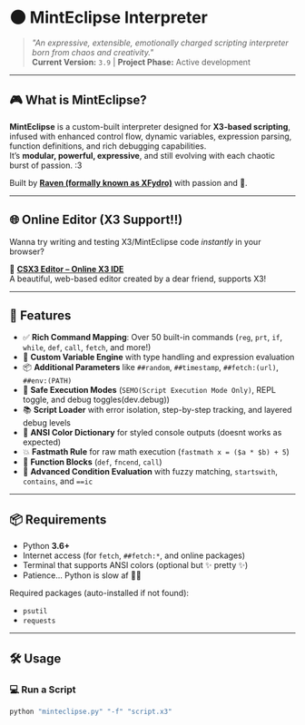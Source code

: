 # 🌑 MintEclipse Interpreter

> *"An expressive, extensible, emotionally charged scripting interpreter born from chaos and creativity."*  
> **Current Version:** `3.9` | **Project Phase:** Active development

---

## 🎮 What is MintEclipse?

**MintEclipse** is a custom-built interpreter designed for **X3-based scripting**, infused with enhanced control flow, dynamic variables, expression parsing, function definitions, and rich debugging capabilities.  
It’s **modular, powerful, expressive**, and still evolving with each chaotic burst of passion. :3

Built by **[Raven (formally known as XFydro)](https://x3documentation.neocities.org/developer)** with passion and 💖.

---

## 🌐 Online Editor (X3 Support!!)

Wanna try writing and testing X3/MintEclipse code *instantly* in your browser?

🧪 **[CSX3 Editor – Online X3 IDE](https://csx3-beta.netlify.app/)**  
A beautiful, web-based editor created by a dear friend, supports X3!

---

## 🧩 Features

- ✅ **Rich Command Mapping**: Over 50 built-in commands (`reg`, `prt`, `if`, `while`, `def`, `call`, `fetch`, and more!)
- 🔣 **Custom Variable Engine** with type handling and expression evaluation
- 📦 **Additional Parameters** like `##random`, `##timestamp`, `##fetch:(url)`, `##env:(PATH)`
- 🔐 **Safe Execution Modes** (`SEMO(Script Execution Mode Only)`, REPL toggle, and debug toggles(dev.debug))
- 📚 **Script Loader** with error isolation, step-by-step tracking, and layered debug levels
- 🎨 **ANSI Color Dictionary** for styled console outputs (doesnt works as expected)
- 💥 **Fastmath Rule** for raw math execution (`fastmath x = ($a * $b) + 5`)
- 📜 **Function Blocks** (`def`, `fncend`, `call`)
- 🧠 **Advanced Condition Evaluation** with fuzzy matching, `startswith`, `contains`, and `==ic`

---

## 📦 Requirements

- Python **3.6+**
- Internet access (for `fetch`, `##fetch:*`, and online packages)
- Terminal that supports ANSI colors (optional but ✨ pretty ✨)
- Patience... Python is slow af 🐌💤

Required packages (auto-installed if not found):
- `psutil`
- `requests`

---

## 🛠️ Usage

### 💻 Run a Script
```bash
python "minteclipse.py" "-f" "script.x3"
